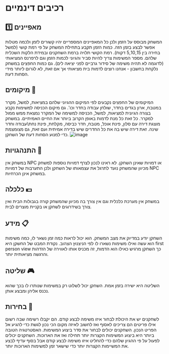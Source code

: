# רכיבים דינמיים
## מאפיינים 1️⃣
המשחק מבוסס על הזמן ולכן כל המאפיינים המספריים יהיו קשורים לזמן ולכמה מטלות אפשר לבצע בזמן הזה.
כמות הזמן תקבע בתחילת המשחק על פי רמת קושי (למשל בחירה בין 5,10,15 דקות). רמת הקושי תלויה ברמת השחקנים ובמידת הלקות השכלית שלהם.
מספר המשימות צריך להיות סביר והגיוני לכמות הזמן וגם לרפרנס המציאותי (לדוגמה לא תהיה משימה של סידור גרביים לפני יציאה לים).
גם כמות החפצים במשחק נלקחת בחשבון - אנחנו רוצים לדמות בית מציאותי אך אם זאת, לא לגרום ליותר מידי הסחות דעת.

## מיקומים 📍
המיקומים של החפצים נקבעים לפי המיקום ההגיוני שלהם במציאות, למשל, מקרר במטבח, ארון בגדים בחדר, שולחן עבודה בחדר וכו'.
גם מיקום הכניסה למשימות נקבע בצורה הגיונית למציאות, למשל, הכניסה למשימה של המקרר נמצאת ממש ממול למקרר.
כל זאת כל מנת לדמות באופן הקרוב ביותר את החיים האמיתיים.
במשחק מוצגת דירה עם סלון, פינת אוכל, מטבח, חדר כביסה, מקלחת, פינת נחת\עבודה וחדר שינה. זאת דירה שיש בה את כל החדרים שיש בדירה אמיתית ועם זאת, גם מצומצמת כדי למנוע הסחות דעת של השחקן.
![image](https://github.com/user-attachments/assets/235183af-520e-45bb-9755-739ecb3a6307)

## התנהגויות 🐒
במשחק אין NPC או דמויות שאינן השחקן. לא ראינו לנכון לצרף דמויות נוספות למשחק מכיוון שהמשחק נועד לתרגל את עצמאותו של השחקן ולכן התערבות של דמויות NPC במשחק אינן הכרחיות.

## כלכלה 💵
במשחק אין מערכת כלכלית וגם אין צורך בה מכיוון שהמשחק קורה בגבולות הבית ואין צורך בשידרוגים לשחקן או בקניית מוצרים לבית.

## מידע 📋
השחקן יודע במדיוק את מצב המשחק. הוא יכול לראות כמה זמן נשאר לו, כמה משימות הוא עשה ואילו משימות נשארו לו לפי הניצנוץ הצהוב.
נקודת המבט של החשקן היא first person view כך השחקן מרגיש כאילו הוא הדמות, זה מכניס אותו לאווירה של הזדהות והרגשה מציאותית יותר.

## שליטה 🎮
השליטה היא ישירה בזמן אמת. השחקן יכול לשלוט רק במשימות שנותרו לו בכך שהוא נכנס אליהן ומבצע אותן.

## בחירות 💊
לשחקנים יש את היכולת לבחור איזו משימה לבצע קודם.
הם יקבלו רשימה שבה רשום אילו פריטים הם צריכים לאסוף ואז לחשוב לאיזה מקום הכי נכון לגשת כדי להגיע אל הפריט הנכון. השחקנים יכולים לבחור את סדר ביצוע המשימות.
האסטרטגיה הטובה ביותר היא ביצוע המשימות הקצרות יותר תחילה ואז את הארוכות. השחקנים יכולים לפעול על פי ההגיון שלהם כדי להחליט איזו משימה לבצע קודם אבל בסוף עדיף לבצע את המשיימות הקצרות יותר כדי שישאר זמן למשימות הארוכות יותר.



